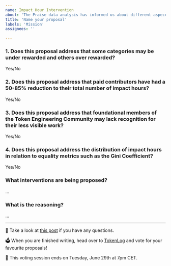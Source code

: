 ```yaml
---
name: Impact Hour Intervention
about: 'The Praise data analysis has informed us about different aspeccts of the IH distribution. What interventions would you like to propose? You can also propose no interventions and share your reasoning.'
title: 'Name your proposal'
labels: 'Mission'
assignees: ''

---
```


### 1. Does this proposal address that some categories may be under rewarded and others over rewarded?

Yes/No

### 2. Does this proposal address that paid contributors have had a 50-85% reduction to their total number of impact hours?

Yes/No

### 3. Does this proposal address that foundational members of the Token Engineering Community may lack recognition for their less visible work?

Yes/No

### 4. Does this proposal address the distribution of impact hours in relation to equality metrics such as the Gini Coefficient?

Yes/No

### What interventions are being proposed? 

...

### What is the reasoning?

...


--- 

🤔 Take a look at [this post](https://forum.tecommons.org/t/mission-vision-and-values-tokenlog-session/296) if you have any questions.

🗳 When you are finished writing, head over to [TokenLog](https://tokenlog.xyz/TECommons/TokenLog-SoftGov) and vote for your favourite proposals! 

📆 This voting session ends on Tuesday, June 29th at 7pm CET.
